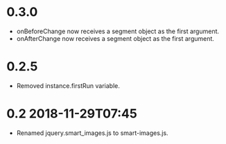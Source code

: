 # 0.3.0

* onBeforeChange now receives a segment object as the first argument.
* onAfterChange now receives a segment object as the first argument.

# 0.2.5

* Removed instance.firstRun variable.

# 0.2 2018-11-29T07:45

* Renamed jquery.smart_images.js to smart-images.js.

